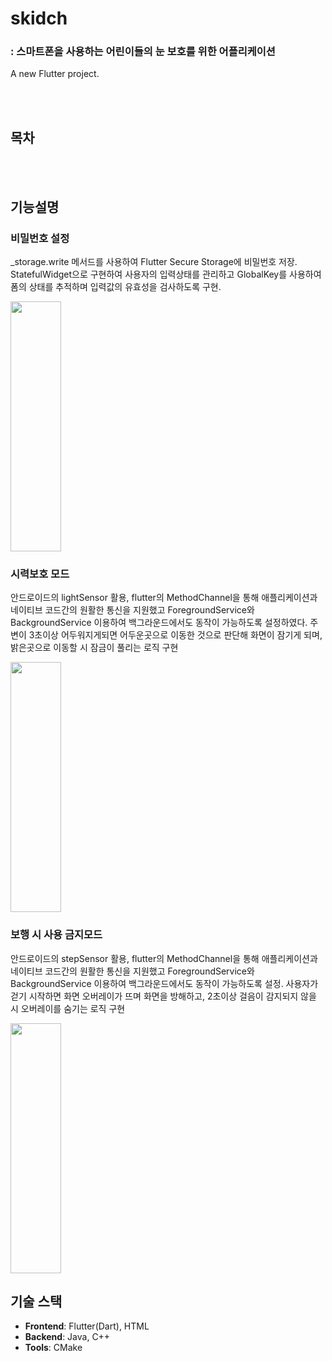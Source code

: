 # skidch
### : 스마트폰을 사용하는 어린이들의 눈 보호를 위한 어플리케이션
A new Flutter project.

<br/><br/>
## 목차


<br/><br/>

## 기능설명
### 비밀번호 설정
_storage.write 메서드를 사용하여 Flutter Secure Storage에 비밀번호 저장. StatefulWidget으로 구현하여 사용자의 입력상태를 관리하고 GlobalKey<FormState>를 사용하여 폼의 상태를 추적하며 입력값의 유효성을 검사하도록 구현.

<div style="display: flex; justify-content: space-between; align-items: center;">
    <img src="assets/gif/password.gif" height="400" width="40%">
</div>

### 시력보호 모드
안드로이드의 lightSensor 활용, flutter의 MethodChannel을 통해 애플리케이션과 네이티브 코드간의 원활한 통신을 지원했고 ForegroundService와 BackgroundService 이용하여 백그라운드에서도 동작이 가능하도록 설정하였다. 주변이 3초이상 어두워지게되면 어두운곳으로 이동한 것으로 판단해 화면이 잠기게 되며, 밝은곳으로 이동할 시 잠금이 풀리는 로직 구현

<div style="display: flex; justify-content: space-between; align-items: center;">
    <img src="assets/gif/eye.gif" height="400" width="40%">
</div>


### 보행 시 사용 금지모드
안드로이드의 stepSensor 활용, flutter의 MethodChannel을 통해 애플리케이션과 네이티브 코드간의 원활한 통신을 지원했고 ForegroundService와 BackgroundService 이용하여 백그라운드에서도 동작이 가능하도록 설정. 사용자가 걷기 시작하면 화면 오버레이가 뜨며 화면을 방해하고, 2초이상 걸음이 감지되지 않을 시 오버레이를 숨기는 로직 구현

<div style="display: flex; justify-content: space-between; align-items: center;">
    <img src="assets/gif/walk.gif" height="400" width="40%">
</div>


## 기술 스택
- **Frontend**: Flutter(Dart), HTML
- **Backend**: Java, C++
- **Tools**: CMake
